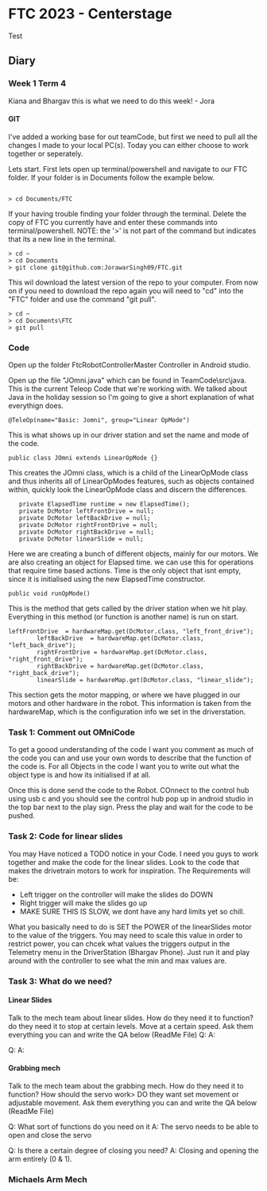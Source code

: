 # FTC 2023 - Centerstage
Test
## Diary
### Week 1 Term 4
Kiana and Bhargav this is what we need to do this week! - Jora

#### GIT
I've added a working base for out teamCode, but first we need to pull all the changes I made to your local PC(s). Today you can either choose to work together or seperately.

Lets start.
First lets open up terminal/powershell and navigate to our FTC folder. If your folder is in Documents follow the example below.

```

> cd Documents/FTC

```
 If your having trouble finding your folder through the terminal. Delete the copy of FTC you currently have and enter these commands into terminal/powershell. NOTE: the '>' is not part of the command but indicates that its a new line in the terminal.

 ```
 > cd ~
 > cd Documents
 > git clone git@github.com:JorawarSingh09/FTC.git
 ```

 This wil download the latest version of the repo to your computer. From now on if you need to download the repo  again you will need to "cd" into the "FTC" folder and use the command "git pull".
 ```
 > cd ~
 > cd Documents\FTC
 > git pull
 ```

 ### Code
 Open up the folder FtcRobotControllerMaster Controller in Android studio. 

 Open up the file  "JOmni.java" which can be found in TeamCode\src\java.
 This is the current Teleop Code that we're working with. We talked about Java in the holiday session so I'm going to give a short explanation of what everythign does.

 ```
 @TeleOp(name="Basic: Jomni", group="Linear OpMode")
 ```
 This is what shows up in our driver station and set the name and mode of the code.

 ```
 public class JOmni extends LinearOpMode {}
 ```
 This creates the JOmni class, which is a child of the LinearOpMode class and thus inherits all of LinearOpModes features, such as objects contained within, quickly look the LinearOpMode class and discern the differences.

 ```
    private ElapsedTime runtime = new ElapsedTime();
    private DcMotor leftFrontDrive = null;
    private DcMotor leftBackDrive = null;
    private DcMotor rightFrontDrive = null;
    private DcMotor rightBackDrive = null;
    private DcMotor linearSlide = null;
 ```
Here we are creating a bunch of different objects, mainly for our motors. We are also creating an object for Elapsed time. we can use this for operations that require time based actions. Time is the only object that isnt empty, since it is initialised using the new ElapsedTime constructor. 

```
public void runOpMode()
```
This is the method that gets called by the driver station when we hit play. Everything in this method (or function is another name) is run on start.

```
leftFrontDrive  = hardwareMap.get(DcMotor.class, "left_front_drive");
        leftBackDrive  = hardwareMap.get(DcMotor.class, "left_back_drive");
        rightFrontDrive = hardwareMap.get(DcMotor.class, "right_front_drive");
        rightBackDrive = hardwareMap.get(DcMotor.class, "right_back_drive");
        linearSlide = hardwareMap.get(DcMotor.class, "linear_slide");
```
This section gets the motor mapping, or where we have plugged in our motors and other hardware in the robot. This information is taken from the hardwareMap, which is the configuration info we set in the driverstation.

### Task 1: Comment out OMniCode
To get a goood understanding of the code I want you comment as much of the code you can and use your own words to describe that the function of the code is. For all Objects in the code I want you to write out what the object type is and how its initialised if at all.

Once this is done send the code to the Robot. COnnect to the control hub using usb c and you should see the control hub pop up in android studio in the top bar next to the play sign. Press the play and wait for the code to be pushed.

### Task 2: Code for linear slides
You may Have noticed a TODO notice in your Code. I need you guys to work together and make the code for the linear slides. Look to the code that makes the drivetrain motors to work for inspiration.
The Requirements will be:
- Left trigger on the controller will make the slides do DOWN
- Right trigger will make the slides go up
- MAKE SURE THIS IS SLOW, we dont have any hard limits yet so chill.

What you basically need to do is SET the POWER of the linearSlides motor to the value of the triggers. You may need to scale this value in order to restrict power, you can chcek what values the triggers output in the Telemetry menu in the DriverStation (Bhargav Phone). Just run it and play around with the controller to see what the min and max values are. 


### Task 3: What do we need?
#### Linear Slides
Talk to the mech team about linear slides. How do they need it to function? do they need it to stop at certain levels. Move at a certain speed. Ask them everything you can and write the QA below (ReadMe File)
Q: 
A:

Q:
A:

#### Grabbing mech 
Talk to the mech team about the grabbing mech. How do they need it to function? How should the servo work> DO they want set movement or adjustable movement. Ask them everything you can and write the QA below (ReadMe File)

Q: What sort of functions do you need on it
A: The servo needs to be able to open and close the servo

Q: Is there a certain degree of closing you need?
A: Closing and opening the arm entirely (0 & 1).

### Michaels Arm Mech 

